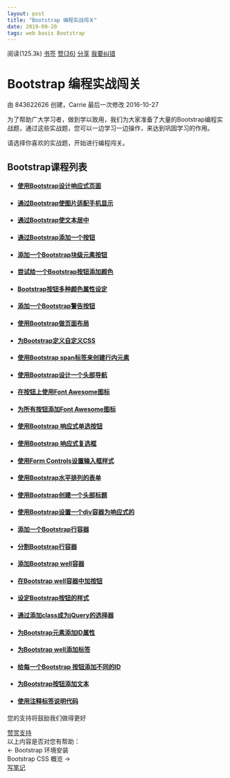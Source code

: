 ```yaml
---
layout: post
title: "Bootstrap 编程实战闯关"
date: 2019-09-20 
tags: web basis Bootstrap
---
```


<div class="project-body">
<div class="portlet-title pro-title" style="width: 1601px;">
<div class="set-btn-group font-settings pull-left">
<a href="javascript:;" class="expand-collapse-trigger" title="折叠/展开"><i class="icon-th-list"></i></a>
<a href="javascript:;" class="toggle-dropdown" title="视觉主题设置"><i class="icon-font"></i></a>
<div class="set-dropdown-menu docblur" style="display:none;">
<div class="dropdown-caret">
<span class="caret-outer"></span>
<span class="caret-inner"></span>
</div>
<div class="buttons font-opt">
<button class="button size font-reduce" font="reduce">A</button>
<button class="button size font-enlarge" font="enlarge">A</button>
</div>
<div class="buttons bg-color">
<button class="button theme" color="color-theme-white" title="默认模式">默认</button>
<button class="button theme" color="color-theme-sepia" title="护眼模式">护眼</button>
<button class="button theme" color="color-theme-night" title="夜间模式">夜间</button>
</div>
</div>
</div>
<div class="kn-btn-group pull-right">            
<span id="content-head-viewcount" class="viewcount-btn"><i class="icon-eye-open"></i> <span>阅读(125.3k)</span></span>
<a id="knstar" href="javascript:;" onclick="isstar()" data-type="star"><i class="icon-bookmark-empty"></i> <span>书签</span></a>
<a class="btn-thumbs-up" href="javascript:;" onclick="islike()"><i class="icon-thumbs-up"></i> <span id="likestatus">赞</span>(<span id="likecount">36</span>)</a>
<a href="javascript:;" title="分享" class="share-btn  popup_more bdsharebuttonbox bdshare-button-style0-16" data-cmd="more" data-bd-bind="1568889511672"><i class="icon-share"></i> 分享</a>
<a id="correct" href="/edit/bootstrap/bootstrap-codecamp" rel="nofollow"><i class="icon-edit"></i> <span>我要纠错</span></a>
<div class="pro-tools">
<a class="toggle-dropdown" href="#"><i class="icon-ellipsis-horizontal"></i></a>
<ul class="dropdown-menu docblur" style="display: none;"> 
  
<li><a href="javascript:;" title="收录专题" data-ctype="kn" id="collection"><i class="icon-inbox"></i> 收录专题</a></li>
                          
</ul>
</div>
</div>
</div>
<div id="pro-mian-header">
<div class="content-top">
<h1>Bootstrap 编程实战闯关</h1>
</div>
<div class="kn-infomation">
由&nbsp;<span>843622626</span>&nbsp;创建，Carrie 最后一次修改&nbsp;<span>2016-10-27</span>    
</div>          
</div>          
<div class="content-bg">
<div class="content-intro view-box "><p>为了帮助广大学习者，做到学以致用，我们为大家准备了大量的Bootstrap编程实战题，通过这些实战题，您可以一边学习一边操作，来达到巩固学习的作用。</p><p>请选择你喜欢的实战题，开始进行编程闯关。</p><p></p><div><h2>Bootstrap课程列表</h2></div><div><ul><li><h4><a href="//www.w3cschool.cn/codecamp/use-responsive-design-with-bootstrap-fluid-containers.html" title="h" target="_self">使用Bootstrap设计响应式页面</a></h4></li><li><h4><a href="//www.w3cschool.cn/codecamp/make-images-mobile-responsive.html" title="h" target="_self">通过Bootstrap使图片适配手机显示</a></h4></li><li><h4><a href="//www.w3cschool.cn/codecamp/center-text-with-bootstrap.html" title="h" target="_self">通过Bootstrap使文本居中</a></h4></li><li><h4><a href="//www.w3cschool.cn/codecamp/create-a-bootstrap-button.html" title="h" target="_self">通过Bootstrap添加一个按钮</a></h4></li><li><h4><a href="//www.w3cschool.cn/codecamp/create-a-block-element-bootstrap-button.html" title="h" target="_self">添加一个Bootstrap块级元素按钮</a></h4></li><li><h4><a href="//www.w3cschool.cn/codecamp/taste-the-bootstrap-button-color-rainbow.html" title="h" target="_self">尝试给一个Bootstrap按钮添加颜色</a></h4></li><li><h4><a href="//www.w3cschool.cn/codecamp/call-out-optional-actions-with-button-info.html" title="h" target="_self">Bootstrap按钮多种颜色属性设定</a></h4></li><li><h4><a href="//www.w3cschool.cn/codecamp/warn-your-users-of-a-dangerous-action.html" title="h" target="_self">添加一个Bootstrap警告按钮</a></h4></li><li><h4><a href="//www.w3cschool.cn/codecamp/use-the-bootstrap-grid-to-put-elements-side-by-side.html" title="h" target="_self">使用Bootstrap做页面布局</a></h4></li><li><h4><a href="//www.w3cschool.cn/codecamp/ditch-custom-css-for-bootstrap.html" title="h" target="_self">为Bootstrap定义自定义CSS</a></h4></li><li><h4><a href="//www.w3cschool.cn/codecamp/use-spans-for-inline-elements.html" title="h" target="_self">使用Bootstrap span标签来创建行内元素</a></h4></li><li><h4><a href="//www.w3cschool.cn/codecamp/create-a-custom-heading.html" title="h" target="_self">使用Bootstrap设计一个头部导航</a></h4></li><li><h4><a href="//www.w3cschool.cn/codecamp/add-font-awesome-icons-to-our-buttons.html" title="h" target="_self">在按钮上使用Font Awesome图标</a></h4></li><li><h4><a href="//www.w3cschool.cn/codecamp/add-font-awesome-icons-to-all-of-our-buttons.html" title="h" target="_self">为所有按钮添加Font Awesome图标</a></h4></li><li><h4><a href="//www.w3cschool.cn/codecamp/responsively-style-radio-buttons.html" title="h" target="_self">使用Bootstrap 响应式单选按钮</a></h4></li><li><h4><a href="//www.w3cschool.cn/codecamp/responsively-style-checkboxes.html" title="h" target="_self">使用Bootstrap 响应式复选框</a></h4></li><li><h4><a href="//www.w3cschool.cn/codecamp/style-text-inputs-as-form-controls.html" title="h" target="_self">使用Form Controls设置输入框样式</a></h4></li><li><h4><a href="//www.w3cschool.cn/codecamp/line-up-form-elements-responsively-with-bootstrap.html" title="h" target="_self">使用Bootstrap水平排列的表单</a></h4></li><li><h4><a href="//www.w3cschool.cn/codecamp/create-a-bootstrap-headline.html" title="h" target="_self">使用Bootstrap创建一个头部标题</a></h4></li><li><h4><a href="//www.w3cschool.cn/codecamp/house-our-page-within-a-bootstrap-container-fluid-div.html" title="h" target="_self">使用Bootstrap设置一个div容器为响应式的</a></h4></li><li><h4><a href="//www.w3cschool.cn/codecamp/create-a-bootstrap-row.html" title="h" target="_self">添加一个Bootstrap行容器</a></h4></li><li><h4><a href="//www.w3cschool.cn/codecamp/split-your-bootstrap-row.html" title="h" target="_self">分割Bootstrap行容器</a></h4></li><li><h4><a href="//www.w3cschool.cn/codecamp/create-bootstrap-wells.html" title="h" target="_self">添加Bootstrap well容器</a></h4></li><li><h4><a href="//www.w3cschool.cn/codecamp/add-elements-within-your-bootstrap-wells.html" title="h" target="_self">在Bootstrap well容器中加按钮</a></h4></li><li><h4><a href="//www.w3cschool.cn/codecamp/apply-the-default-bootstrap-button-style.html" title="h" target="_self">设定Bootstrap按钮的样式</a></h4></li><li><h4><a href="//www.w3cschool.cn/codecamp/create-a-class-to-target-with-jquery-selectors.html" title="h" target="_self">通过添加class成为jQuery的选择器</a></h4></li><li><h4><a href="//www.w3cschool.cn/codecamp/add-id-attributes-to-bootstrap-elements.html" title="h" target="_self">为Bootstrap元素添加ID属性</a></h4></li><li><h4><a href="//www.w3cschool.cn/codecamp/label-bootstrap-wells.html" title="h" target="_self">为Bootstrap well添加标签</a></h4></li><li><h4><a href="//www.w3cschool.cn/codecamp/give-each-element-a-unique-id.html" title="h" target="_self">给每一个Bootstrap 按钮添加不同的ID</a></h4></li><li><h4><a href="//www.w3cschool.cn/codecamp/label-bootstrap-buttons.html" title="h" target="_self">为Bootstrap按钮添加文本</a></h4></li><li><h4><a href="//www.w3cschool.cn/codecamp/use-comments-to-clarify-code.html" title="h" target="_self">使用注释标签说明代码</a></h4></li></ul></div><p></p></div>
<div style="clear:both"></div>
</div>
<!--我要赞赏-->
<div class="project-sq"><div class="project-sq-info"><span>您的支持将鼓励我们做得更好</span></div><ul class="project-sq-avatar"></ul><div class="project-sq-btnarea"><a href="javascript:;">赞赏支持</a></div></div>
<!--我要赞赏结束-->
<!--我要评价-->
<div id="evaluate-box">
<span id="evaluates">以上内容是否对您有帮助：</span><span class="star_score"><span title="1分"></span><span title="2分"></span><span title="3分"></span><span title="4分"></span><span title="5分"></span></span>
</div>
<!--我要评价结束-->
<div class="content-links">
<div class="previous-link">← <a data-id="bootstrap-environment-setup" title="上一篇：Bootstrap 环境安装">Bootstrap 环境安装</a></div>
<div class="next-link"><a data-id="bootstrap-css-overview" title="下一篇：Bootstrap CSS 概览">Bootstrap CSS 概览</a> →</div>
</div>
<!--练习、出题、写笔记-->
<div class="project-operation">
<!-- <div class="pull-left">
<a href="/exam/knowledgetest?pname=bootstrap&amp;kname=bootstrap-codecamp" style="display:none" target="_blank" class="op-btn exam-btn" id="kn-test"><i class="icon-magic"></i>测试一下</a>
<a href="/minicourse/textureknowledge?pname=bootstrap&amp;kname=bootstrap-codecamp" rel="nofollow" target="_blank" class="op-btn make-btn" id="kn-textureexam"><i class="icon-plus-sign"></i>我要出题</a>
</div> -->
<div class="pull-right">
<a href="javascript:;" class="op-btn note-btn" onclick="openNote()"><i class="icon-pencil"></i>写笔记</a>
</div>
</div>
<!--横版广告放置-->
<div class="abox-item">    <div class="abox-content">    </div></div> 
<!-- 笔记列表 -->
<div class="notelist-box notelist-box2" style="display:none">
<div class="notelist-head" onclick="openNoteList(this)">
<span class="notelist-title">精选笔记</span>
<i class="icon-circle-arrow-up"></i>
</div>
<div class="notelist-content" id="notelist_content" style="display: none;">
</div>
</div>
</div>